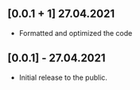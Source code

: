 ## [0.0.1 + 1] 27.04.2021

- Formatted and optimized the code

## [0.0.1] - 27.04.2021

- Initial release to the public.
